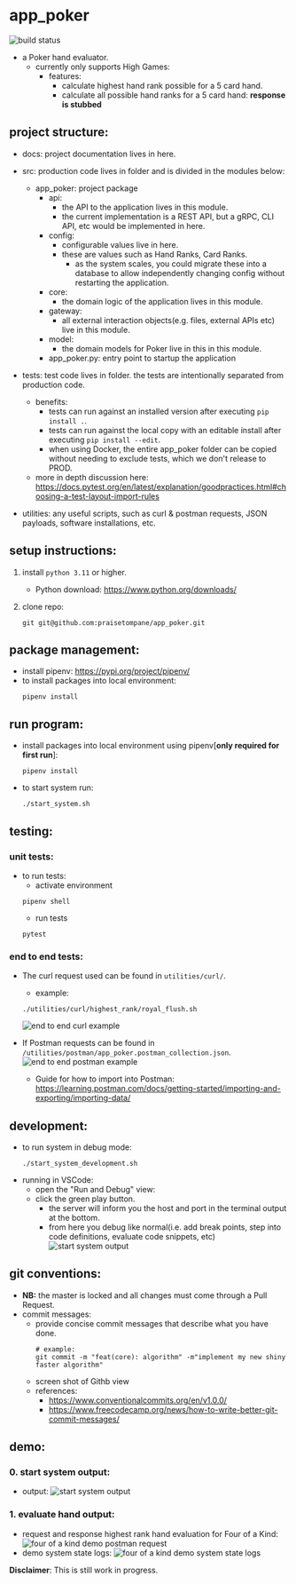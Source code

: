 # app_poker
![build status](https://github.com/praisetompane/app_poker/actions/workflows/app_poker.yaml/badge.svg)
- a Poker hand evaluator.
    - currently only supports High Games:
        - features:
            - calculate highest hand rank possible for a 5 card hand.
            - calculate all possible hand ranks for a 5 card hand: **response is stubbed**

## project structure:
- docs: project documentation lives in here.
- src: production code lives in folder and is divided in the modules below:
    - app_poker: project package
        - api:
            - the API to the application lives in this module.
            - the current implementation is a REST API, but a gRPC, CLI API, etc would be implemented in here.
        - config:
            - configurable values live in here. 
            - these are values such as Hand Ranks, Card Ranks.
                - as the system scales, you could migrate these into a database to allow independently
                changing config without restarting the application.
        - core:
            - the domain logic of the application lives in this module.
        - gateway:
            - all external interaction objects(e.g. files, external APIs etc) live in this module.
        - model:
            - the domain models for Poker live in this in this module.
        - app_poker.py:
            entry point to startup the application
- tests: test code lives in folder.
    the tests are intentionally separated from production code.
    - benefits:
        - tests can run against an installed version after executing `pip install .`.
        - tests can run against the local copy with an editable install after executing `pip install --edit`.
        - when using Docker, the entire app_poker folder can be copied without needing to exclude tests, which we don't release to PROD.
    - more in depth discussion here: https://docs.pytest.org/en/latest/explanation/goodpractices.html#choosing-a-test-layout-import-rules

- utilities: any useful scripts, such as curl & postman requests, JSON payloads, software installations, etc.

## setup instructions:
1. install `python 3.11` or higher.
    - Python download: https://www.python.org/downloads/

2. clone repo: 
    ```shell
    git git@github.com:praisetompane/app_poker.git
    ```
## package management:
- install pipenv: https://pypi.org/project/pipenv/
- to install packages into local environment:
    ```shell
    pipenv install
    ```
## run program:
- install packages into local environment using pipenv[**only required for first run**]:
    ```shell
    pipenv install
    ```
- to start system run:
    ```shell
    ./start_system.sh
    ```

## testing:
### unit tests:
- to run tests:
    - activate environment
    ```shell
    pipenv shell
    ```
    - run tests
    ```shell
    pytest
    ```
        
### end to end tests:
- The curl request used can be found in `utilities/curl/`.
    - example:
    ```shell
    ./utilities/curl/highest_rank/royal_flush.sh 
    ```
    ![end to end curl example](./docs/end_to_end_curl_example.png) <br>

- If Postman requests can be found in `/utilities/postman/app_poker.postman_collection.json`.
    ![end to end postman example](./docs/end_to_end_postman_example.png)
    - Guide for how to import into Postman: https://learning.postman.com/docs/getting-started/importing-and-exporting/importing-data/


## development:
- to run system in debug mode:
    ```shell
    ./start_system_development.sh
    ```
- running in VSCode:
    - open the "Run and Debug" view:
    - click the green play button.
        - the server will inform you the host and port in the terminal output at the bottom.
        - from here you debug like normal(i.e. add break points, step into code definitions, evaluate code snippets, etc)
    ![start system output](./docs/vscode_debugging.png)
## git conventions:
- **NB:** the master is locked and all changes must come through a Pull Request.
- commit messages:
    - provide concise commit messages that describe what you have done.
        ```shell
        # example:
        git commit -m "feat(core): algorithm" -m"implement my new shiny faster algorithm"
        ```
    - screen shot of Githb view
    - references: 
        - https://www.conventionalcommits.org/en/v1.0.0/
        - https://www.freecodecamp.org/news/how-to-write-better-git-commit-messages/
## demo:
### 0. start system output: <br>
- output:
![start system output](./docs/start_system_output.png)

### 1. evaluate hand output: <br>
- request and response highest rank hand evaluation for Four of a Kind:
![four of a kind demo postman request](./docs/four_of_a_kind_demo_postman_request.png)
- demo system state logs:
![four of a kind demo system state logs](./docs/foud_of_a_kind_demo_system_state_logs.png)


**Disclaimer**: This is still work in progress.
